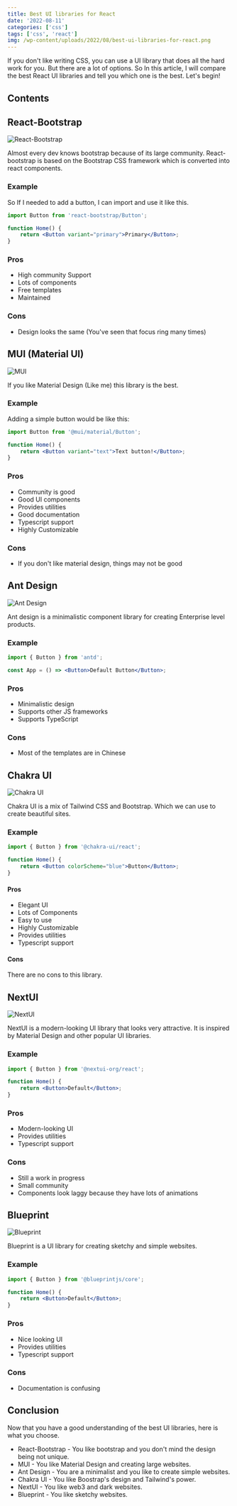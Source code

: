 ```yaml
---
title: Best UI libraries for React
date: '2022-08-11'
categories: ['css']
tags: ['css', 'react']
img: /wp-content/uploads/2022/08/best-ui-libraries-for-react.png
---
```


If you don't like writing CSS, you can use a UI library that does all the hard work for you. But there are a lot of options. So In this article, I will compare the best React UI libraries and tell you which one is the best. Let's begin!

## Contents

## React-Bootstrap

![React-Bootstrap](https://dev-to-uploads.s3.amazonaws.com/uploads/articles/qkb5dnzeotj60urvxt9u.png)

Almost every dev knows bootstrap because of its large community. React-bootstrap is based on the Bootstrap CSS framework which is converted into react components.

### Example

So If I needed to add a button, I can import and use it like this.

```jsx
import Button from 'react-bootstrap/Button';

function Home() {
	return <Button variant="primary">Primary</Button>;
}
```

### Pros

- High community Support
- Lots of components
- Free templates
- Maintained

### Cons

- Design looks the same (You've seen that focus ring many times)

## MUI (Material UI)

![MUI](https://dev-to-uploads.s3.amazonaws.com/uploads/articles/x4eg6s4bdongd9dek2uv.png)

If you like Material Design (Like me) this library is the best.

### Example

Adding a simple button would be like this:

```jsx
import Button from '@mui/material/Button';

function Home() {
	return <Button variant="text">Text button!</Button>;
}
```

### Pros

- Community is good
- Good UI components
- Provides utilities
- Good documentation
- Typescript support
- Highly Customizable

### Cons

- If you don't like material design, things may not be good

## Ant Design

![Ant Design](https://dev-to-uploads.s3.amazonaws.com/uploads/articles/j66k83f3kml9eods71nt.png)

Ant design is a minimalistic component library for creating Enterprise level products.

### Example

```jsx
import { Button } from 'antd';

const App = () => <Button>Default Button</Button>;
```

### Pros

- Minimalistic design
- Supports other JS frameworks
- Supports TypeScript

### Cons

- Most of the templates are in Chinese

## Chakra UI

![Chakra UI](https://dev-to-uploads.s3.amazonaws.com/uploads/articles/by0xs0589ifwx7tqatbc.png)

Chakra UI is a mix of Tailwind CSS and Bootstrap. Which we can use to create beautiful sites.

### Example

```jsx
import { Button } from '@chakra-ui/react';

function Home() {
	return <Button colorScheme="blue">Button</Button>;
}
```

#### Pros

- Elegant UI
- Lots of Components
- Easy to use
- Highly Customizable
- Provides utilities
- Typescript support

#### Cons

There are no cons to this library.

## NextUI

![NextUI](https://dev-to-uploads.s3.amazonaws.com/uploads/articles/3orgwz2tqrkkqubtp8v3.png)

NextUI is a modern-looking UI library that looks very attractive. It is inspired by Material Design and other popular UI libraries.

### Example

```jsx
import { Button } from '@nextui-org/react';

function Home() {
	return <Button>Default</Button>;
}
```

### Pros

- Modern-looking UI
- Provides utilities
- Typescript support

### Cons

- Still a work in progress
- Small community
- Components look laggy because they have lots of animations

## Blueprint

![Blueprint](https://dev-to-uploads.s3.amazonaws.com/uploads/articles/vu8i2ov679ctu1assfl1.png)

Blueprint is a UI library for creating sketchy and simple websites.

### Example

```jsx
import { Button } from '@blueprintjs/core';

function Home() {
	return <Button>Default</Button>;
}
```

### Pros

- Nice looking UI
- Provides utilities
- Typescript support

### Cons

- Documentation is confusing

## Conclusion

Now that you have a good understanding of the best UI libraries, here is what you choose.

- React-Bootstrap - You like bootstrap and you don't mind the design being not unique.
- MUI - You like Material Design and creating large websites.
- Ant Design - You are a minimalist and you like to create simple websites.
- Chakra UI - You like Boostrap's design and Tailwind's power.
- NextUI - You like web3 and dark websites.
- Blueprint - You like sketchy websites.
